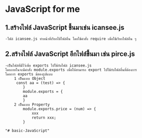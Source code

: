 # JavaScript for me
## 1.สร้างไฟล์ JavaScript ขึ้นมาเช่น icansee.js 
    -ไฟล์ icansee.js ทำหน้าที่เรียกใช้ไฟล์อื่น โดยใช้คำสั่ง require เพื่อใช้เรียกไฟล์อื่น ๆ 
## 2.สร้างไฟล์ JavaScript อีกไฟล์ขึ้นมา เช่น pirce.js
    -เป็นไฟล์ที่มีไว้เพื่อ exports ไปใช้กับไฟล์ icansee.js 
    โดยภายในจะมีคำสั่ง module.exports เพื่อให้สามารถ export ไปใช้กับไฟล์อื่นที่ต้องการ 
    โดยการ exports มีสองรูปแบบ 
        1 เป็นแบบ Object 
         const aa = (test) => {
            }
            module.exports = {
            aa 
            }
        2 เป็นแบบ Property
            module.exports.price = (num) => {
                xxx
                return xxx;
            }

    "# basic-JavaScript" 
